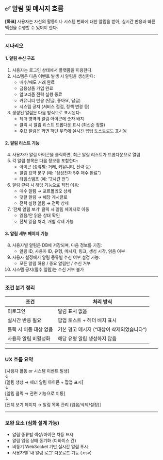 <!-- back/docs/알림 및 메시지 시나리오.md -->
## ✅ 알림 및 메시지 흐름

**[목표]** 사용자는 자신의 활동이나 시스템 변화에 대한 알림을 받아, 실시간 반응과 빠른 액션을 수행할 수 있어야 한다.

---

### 시나리오

#### 1. 알림 수신 구조

1. 사용자는 로그인 상태에서 플랫폼을 이용한다.
2. 시스템은 다음 이벤트 발생 시 알림을 생성한다:
   - 매수/매도 거래 완료
   - 금융상품 가입 완료
   - 알고리즘 전략 실행 종료
   - 커뮤니티 반응 (댓글, 좋아요, 답글)
   - 시스템 공지 (서비스 점검, 정책 변경 등)
3. 생성된 알림은 다음 방식으로 표시된다:
   - 헤더 영역의 알림 아이콘에 숫자 배지
   - 클릭 시 알림 리스트 드롭다운 표시 (최신순 정렬)
   - 주요 알림은 화면 하단 우측에 실시간 팝업 토스트로도 표시됨

#### 2. 알림 리스트 기능

4. 사용자가 알림 아이콘을 클릭하면, 최근 알림 리스트가 드롭다운으로 열림
5. 각 알림 항목은 다음 정보를 포함한다:
   - 아이콘 (종류별: 거래, 커뮤니티, 전략 등)
   - 알림 요약 문구 (예: “삼성전자 5주 매수 완료”)
   - 타임스탬프 (예: “2시간 전”)
6. 알림 클릭 시 해당 기능으로 직접 이동:
   - 매수 알림 → 포트폴리오 상세
   - 댓글 알림 → 해당 게시글로
   - 전략 실행 알림 → 전략 상세
7. ‘전체 알림 보기’ 클릭 시 알림 페이지로 이동
   - 읽음/안 읽음 상태 확인
   - 전체 읽음 처리, 개별 삭제 가능

#### 3. 알림 세부 페이지 기능

8. 사용자별 알림은 DB에 저장되며, 다음 정보를 가짐:
   - 알림 ID, 사용자 ID, 유형, 메시지, 링크, 생성 시각, 읽음 여부
9. 사용자 설정에서 알림 종류별 수신 여부 설정 가능:
   - 모든 알림 허용 / 중요 알림만 / 수신 거부
10. 시스템 공지(필수 알림)는 수신 거부 불가

---

### 조건 분기 정리

| 조건 | 처리 방식 |
|------|------------|
| 미로그인 | 알림 표시 없음 |
| 실시간 반응 필요 | 팝업 토스트 + 헤더 배지 표시 |
| 클릭 시 이동 대상 없음 | 기본 경고 메시지 (“대상이 삭제되었습니다”) |
| 사용자 알림 비활성화 | 해당 유형 알림 생성하지 않음 |

---

### UX 흐름 요약

\[사용자 활동 or 시스템 이벤트 발생\]  
    ↓  
\[알림 생성 → 헤더 알림 아이콘 + 팝업 표시\]  
    ↓  
\[알림 클릭 → 관련 기능으로 이동\]  
    ↓  
\[전체 보기 페이지 → 알림 목록 관리 (읽음/삭제/설정)\]

---

### 보완 요소 (심화 설계 가능)

- 알림 종류별 색상/아이콘 차등 표시
- 알림 읽음 상태 동기화 (디바이스 간)
- 비동기 WebSocket 기반 실시간 알림 푸시
- 사용자별 ‘내 알림 로그’ 다운로드 기능 (.csv)

